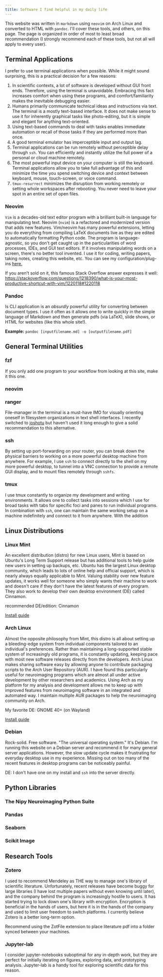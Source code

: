 ```yaml
---
title: Software I find helpful in my daily life
---
```


This website was written in `markdown` using `neovim` on Arch Linux and converted to HTML with `pandoc`. I'll cover these tools, and others, on this page. The page is organized in order of most to least broad recommendation (I strongly recommend each of these tools, but not all will apply to every user).

## Terminal Applications

I prefer to use terminal applications when possible. While it might sound surprising, this is a practical decision for a few reasons:

1. In scientific contexts, a lot of software is developed without GUI front ends. Therefore, using the terminal is unavoidable. Embracing this fact increases comfort when using these programs, and comfort/familiarity makes the inevitable debugging easier.
2. Humans primarily communicate technical ideas and instructions via text. The terminal is a mostly text-based interface. It does not make sense to use it for inherently graphical tasks like photo-editing, but it is simple and elegant for anything text-oriented.
3. Using text-based commands to deal with tasks enables immediate automation or recall of those tasks if they are performed more than once.
4. A good terminal emulator has imperceptible input and output lag.
5. Terminal applications can be run remotely without perceptible delay through `ssh`. You can efficiently and instantly utilize the full power of a personal or cloud machine remotely.
6. The most powerful input device on your computer is still the keyboard. Terminal applications allow you to take full advantage of this and minimize the time you spend switching device and context between keyboard, mouse, touch-screen, or voice command.
7. `tmux-resurrect` minimizes the disruption from working remotely or setting whole workspaces after rebooting. You never need to leave your spot in an entire set of open files.

### Neovim

`Vim` is a decades-old text editor program with a brilliant built-in language for manipulating text. Neovim (`nvim`) is a refactored and modernized version that adds new features. Vim/neovim has many powerful extensions, letting you do everything from compiling LaTeX documents live as they are edited to automatically formatting Python code. The program is language-agnostic, so you don't get caught up in the particularities of word processes, IDEs, and GUI text editors. If it involves manipulating words on a screen, there's no better tool invented. I use it for coding, writing papers, taking notes, creating this website, etc. You can see my configuration/plug-ins [here.](https://raw.githubusercontent.com/liamtimms/configs/master/.config/nvim/init.vim)

If you aren't sold on it, this famous Stack Overflow answer expresses it well: https://stackoverflow.com/questions/1218390/what-is-your-most-productive-shortcut-with-vim/1220118#1220118

### Pandoc

Is CLI application is an _absurdly_ powerful utility for converting between document types. I use it often as it allows one to write quickly in the simple language of Markdown and then generate pdfs (via LaTeX), slide shows, or HTML for websites (like this whole site!).

**Example:** `pandoc [inputfilename.md] -o [outputfilename.pdf]`

## General Terminal Utilities

### fzf

If you only add one program to your workflow from looking at this site, make it this one.

### neovim

### ranger

File-manager in the terminal is a must-have IMO for visually orienting oneself in filesystem organizations in text shell interfaces. I recently switched to [joshotu]() but haven't used it long enough to give a solid recommendation to this alternative.

### ssh

By setting up port-forwarding on your router, you can break down the physical barriers to working on a more powerful desktop machine from anywhere. For example, I use `ssh` to connect directly to the shell on my more powerful desktop, to tunnel into a VNC connection to provide a remote GUI display, and to mount files remotely through `sshfs`.

### tmux

I use tmux constantly to organize my development and writing environments. It allows one to collect tasks into sessions which I use for broad tasks with tabs for specific foci and panes to run individual programs. In combination with `ssh`, one can maintain the same working setup on a machine indefinitely and connect to it from anywhere. With the addition

## Linux Distributions

### Linux Mint

An excellent distribution (distro) for new Linux users, Mint is based on Ubuntu's Long Term Support release but has additional tools to help guide new users in setting up backups, etc. Ubuntu has the largest Linux desktop community, which leads to lots of online help and official support, which is nearly always equally applicable to Mint. Valuing stability over new feature updates, it works well for someone who simply wants their machine to work and doesn't care if they don't have the latest features of every program. They also work to develop their own desktop environment (DE) called Cinnamon.

recommended DE/edition: Cinnamon

[Install guide](https://linuxmint-installation-guide.readthedocs.io/en/latest/)

### Arch Linux

Almost the opposite philosophy from Mint, this distro is all about setting up a bleeding-edge system from individual components tailored to an individual's preferences. Rather than maintaining a long-supported stable system of increasingly old programs, it is constantly updating, keeping pace with most new software releases directly from the developers. Arch Linux makes sharing software easy by allowing anyone to contribute packaging scripts to the Arch User Repository (AUR). I have found this particularly useful for neuroimaging programs which are almost all under active development by other researchers and academics. Using Arch as my platform for my analysis and development allows me to keep up with improved features from neuroimaging software in an integrated and automated way. I maintain multiple AUR packages to help the neuroimaging community on Arch.

My favorite DE: GNOME 40+ (on Wayland)

[Install guide](https://wiki.archlinux.org/title/installation_guide)

### Debian

Rock-solid. Free software. "The universal operating system." It's Debian. I'm running this website on a Debian server and recommend it for many general server applications. However, the slow update cycle makes it frustrating for everyday desktop use in my experience. Missing out on too many of the recent features in desktop programs can be noticeably painful.

DE: I don't have one on my install and `ssh` into the server directly.

## Python Libraries

### The Nipy Neuroimaging Python Suite

### Pandas

### Seaborn

### Scikit Image

## Research Tools

### Zotero

I used to recommend Mendeley as THE way to manage one's library of scientific literature. Unfortunately, recent releases have become buggy for large libraries (I have lost multiple papers without even knowing until later), and the company behind the program is increasingly hostile to users. It has started trying to lock down one's library with encryption. Encryption is beneficial in the hands of users, but here it is in the hands of the company and used to limit user freedom to switch platforms. I currently believe Zotero is a better long-term option.

Recommend using the ZotFile extension to place literature pdf into a folder synced between your machines.

### Jupyter-lab

I consider jupyter-notebooks suboptimal for any in-depth work, but they are perfect for initially iterating on figures, exploring data, and prototyping analysis. Jupyter-lab is a handy tool for exploring scientific data for this reason.
